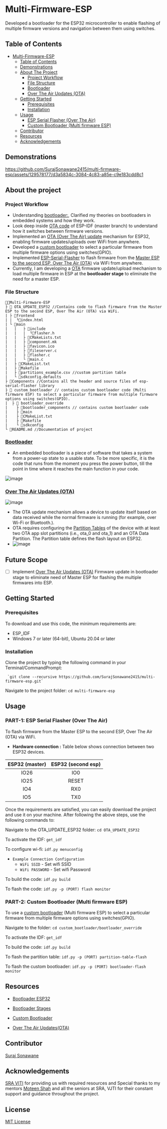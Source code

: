 # Multi-Firmware-ESP

Developed a bootloader for the ESP32 microcontroller to enable flashing of multiple firmware versions and navigation between them using switches.

## Table of Contents

- [Multi-Firmware-ESP](#multi-firmware-esp)
  - [Table of Contents](#table-of-contents)
  - [Demonstrations](#demonstrations)
  - [About The Project](#about-the-project)
    - [Project Workflow](#project-workflow)
    - [File Structure](#file-structure)
    - [Bootloader](#bootloader)
    - [Over The Air Updates (OTA)](#over-the-air-updates-ota)
  - [Getting Started](#getting-started)
    - [Prerequisites](#prerequisites)
    - [Installation](#installation)
  - [Usage](#usage)
    - [ESP Serial Flasher (Over The Air)](#part-1-esp-serial-flasher-over-the-air)
    - [Custom Bootloader (Multi firmware ESP)](#part-2-custom-bootloader-multi-firmware-esp)
  - [Contributor](#contributor)
  - [Resources](#resources)
  - [Acknowledgements](#acknowledgements)
  
## Demonstrations
https://github.com/SurajSonawane2415/multi-firmware-esp/assets/129578177/d3a5834c-3084-4c83-a85e-c9e183cdd8c1

## About the project
### Project Workflow

-  Understanding [bootloader:](https://embeddedinventor.com/embedded-bootloader-and-booting-process-explained/), Clarified my theories on bootloaders in embedded systems and how they work.
-  Look deep inside [OTA code](https://github.com/espressif/esp-idf/tree/master/examples/system/ota) of ESP-IDF (master branch) to understand how it switches between firmware versions.
-  Implemented an [OTA (Over The Air) update](https://github.com/SurajSonawane2415/OTA_UPDATE_ESP32/tree/7446e1fa84ad3d33f6d277d31926ffdc2e9baafa) mechanism for ESP32, enabling firmware updates/uploads over WiFi from anywhere.
-  Developed a [custom bootloader](https://github.com/SurajSonawane2415/multi-firmware-esp/tree/main/custom_bootloader) to select a particular firmware from multiple firmware options using switches(GPIO).
-  Implemented [ESP-Serial-Flasher](https://github.com/espressif/esp-serial-flasher) to flash firmware from the [Master ESP to the second ESP, Over The Air (OTA)](https://github.com/SurajSonawane2415/OTA_UPDATE_ESP32/tree/7446e1fa84ad3d33f6d277d31926ffdc2e9baafa) via WiFi from anywhere.
-  Currently, I am developing a [OTA](https://docs.espressif.com/projects/esp-idf/en/stable/esp32/api-reference/system/ota.html) firmware update/upload mechanism to load multiple firmware in ESP at the **bootloader stage** to eliminate the need for a master ESP.

### File Structure

```
👨‍💻Multi-Firmware-ESP
├ 📂 OTA_UPDATE_ESP32 //Contains code to flash firmware from the Master ESP to the second ESP, Over The Air (OTA) via WiFi.
| ├ 📂frontend
| |  └📄index.html
| └ 📂main
|   |   ├ 📂include
|   |   |  └📄flasher.h   
|   |   ├ 📄CMakeLists.txt
|   |   ├ 📄component.mk
|   |   ├ 📄favicon.ico
|   |   ├ 📄fileserver.c
|   |   ├ 📄flasher.c 
|   |   └ 📄main.c 
|   ├ 📄CMakeList.txt
|   ├ 📄Makefile
|   ├ 📄partitions_example.csv //custom partition table
|   └ 📄sdkconfig.defaults
├ 📂Components //Contains all the header and source files of esp-serial-flasher library   
├ 📂 custom_bootloader // contains custom bootloader code (Multi firmware ESP) to select a particular firmware from multiple firmware options using switches(GPIO).
|  ├ 📂 bootloader_override
|    ├ 📂bootloader_components // contains custom bootloader code
|    ├ 📂main
|    ├ 📄CMakeList.txt
|    ├ 📄Makefile
|    └ 📄sdkconfig
└ 📄README.md //Documentation of project
```

### [Bootloader](https://docs.espressif.com/projects/esp-idf/en/stable/esp32/api-guides/bootloader.html)
- An embedded bootloader is a piece of software that takes a system from a power-up state to a usable state. To be more specific, it is the code that runs from the moment you press the power button, till the point in time where it reaches the main function in your code.

![image](https://github.com/SurajSonawane2415/multi-firmware-esp/assets/129578177/477169bf-fdfa-400f-b083-c54f8b138929)

### [Over The Air Updates (OTA)](https://blog.espressif.com/ota-updates-framework-ab5438e30c12)
![image](https://github.com/SurajSonawane2415/multi-firmware-esp/assets/129578177/f246b119-2727-4d73-a275-1b116feb793c)
- The OTA update mechanism allows a device to update itself based on data received while the normal firmware is running (for example, over Wi-Fi or Bluetooth.).
- OTA requires configuring the [Partition Tables](https://docs.espressif.com/projects/esp-idf/en/latest/esp32/api-guides/partition-tables.html) of the device with at least two OTA app slot partitions (i.e., ota_0 and ota_1) and an OTA Data Partition. The Partition table defines the flash layout on ESP32.
- ![image](https://github.com/SurajSonawane2415/multi-firmware-esp/assets/129578177/d0420f10-9e6d-4075-9896-5f01f26aceb6)


## Future Scope 

- [ ] Implement [Over The Air Updates (OTA)](https://docs.espressif.com/projects/esp-idf/en/stable/esp32/ap1-reference/system/ota.html) Firmware update in bootloader stage to eliminate need of Master ESP for flashing the multiple firmwares into ESP.

## Getting Started
### Prerequisites
To download and use this code, the minimum requirements are:
- ESP_IDF
- Windows 7 or later (64-bit), Ubuntu 20.04 or later

### Installation
Clone the project by typing the following command in your Terminal/CommandPrompt:
      
     `git clone --recursive https://github.com/SurajSonawane2415/multi-firmware-esp.git`

Navigate to the project folder:
`cd multi-firmware-esp`

## Usage

### PART-1: ESP Serial Flasher (Over The Air)
To flash firmware from the Master ESP to the second ESP, Over The Air (OTA) via WiFi.

- **Hardware connection :**
Table below shows connection between two ESP32 devices.

| ESP32 (master) | ESP32 (second esp) |
|:------------:|:-------------:|
|    IO26      |      IO0      |
|    IO25      |     RESET     |
|    IO4       |      RX0      |
|    IO5       |      TX0      |

Once the requirements are satisfied, you can easily download the project and use it on your machine. After following the above steps, use the following commands to:

Navigate to the OTA_UPDATE_ESP32 folder:
`cd OTA_UPDATE_ESP32`

To activate the IDF:
`get_idf`

To configure wi-fi:
`idf.py menuconfig`

* `Example Connection Configuration`
  * `WiFi SSID` - Set wifi SSID
  * `WiFi PASSWORD` - Set wifi Password

To build the code:
`idf.py build`

To flash the code:
`idf.py -p (PORT) flash monitor`

### PART-2: Custom Bootloader (Multi firmware ESP)
To use a [custom bootloader](https://github.com/SurajSonawane2415/multi-firmware-esp/tree/main/custom_bootloader) (Multi firmware ESP) to select a particular firmware from multiple firmware options using switches(GPIO).

Navigate to the folder:
`cd custom_bootloader/bootloader_override`

To activate the IDF:
`get_idf`

To build the code:
`idf.py build`

To flash the partition table:
`idf.py -p (PORT) partition-table-flash`

To flash the custom bootloader:
`idf.py -p (PORT) bootloader-flash monitor`

## Resources

- [Bootloader ESP32](https://docs.espressif.com/projects/esp-idf/en/latest/esp32/apiguides/bootloader.html)

- [Bootloader Stages](https://embeddedinventor.com/embedded-bootloader-and-booting-process-explained/)

- [Custom Bootloader](https://esp32.com/viewtopic.php?t=29232)

- [Over The Air Updates(OTA)](https://docs.espressif.com/projects/esp-idf/en/stable/esp32/api-reference/system/ota.html)

## Contributor

[Suraj Sonawane](https://github.com/SurajSonawane2415)

## Acknowledgements

[SRA VITI](https://sravjti.in/) for providing us with required resources and Special thanks to my mentors [Moteen Shah](https://github.com/Jamm02) and all the seniors at SRA, VJTI for their
constant support and guidance throughout the project.

## License

[MIT License](https://opensource.org/license/mit)
